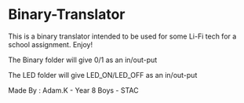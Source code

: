 # Binary-Translator
This is a binary translator intended to be used for some Li-Fi tech for a school assignment. Enjoy!

The Binary folder will give 0/1 as an in/out-put

The LED folder will give LED_ON/LED_OFF as an in/out-put

Made By : Adam.K - Year 8 Boys - STAC
